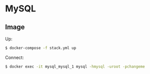 # MySQL

## Image

Up:

```bash
$ docker-compose -f stack.yml up
```

Connect:

```bash
$ docker exec -it mysql_mysql_1 mysql -hmysql -uroot -pchangeme
```
